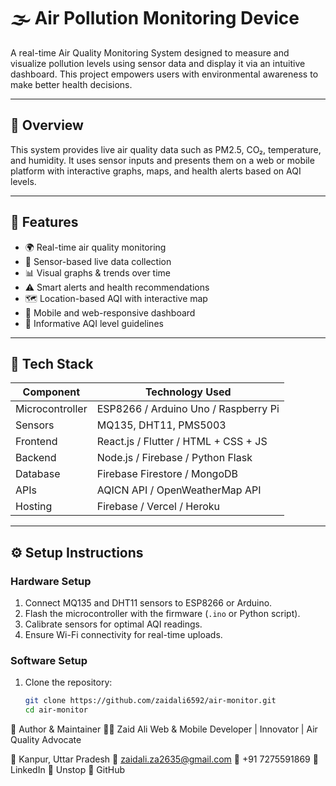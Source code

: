 # 🌫️ Air Pollution Monitoring Device

A real-time Air Quality Monitoring System designed to measure and visualize pollution levels using sensor data and display it via an intuitive dashboard. This project empowers users with environmental awareness to make better health decisions.

---

## 📌 Overview

This system provides live air quality data such as PM2.5, CO₂, temperature, and humidity. It uses sensor inputs and presents them on a web or mobile platform with interactive graphs, maps, and health alerts based on AQI levels.

---

## 🚀 Features

- 🌍 Real-time air quality monitoring
- 📡 Sensor-based live data collection
- 📊 Visual graphs & trends over time
- ⚠️ Smart alerts and health recommendations
- 🗺️ Location-based AQI with interactive map
- 📱 Mobile and web-responsive dashboard
- 📘 Informative AQI level guidelines

---

## 🔧 Tech Stack

| Component      | Technology Used                          |
|----------------|-------------------------------------------|
| Microcontroller| ESP8266 / Arduino Uno / Raspberry Pi      |
| Sensors        | MQ135, DHT11, PMS5003                     |
| Frontend       | React.js / Flutter / HTML + CSS + JS      |
| Backend        | Node.js / Firebase / Python Flask         |
| Database       | Firebase Firestore / MongoDB              |
| APIs           | AQICN API / OpenWeatherMap API            |
| Hosting        | Firebase / Vercel / Heroku                |


---

## ⚙️ Setup Instructions

### Hardware Setup

1. Connect MQ135 and DHT11 sensors to ESP8266 or Arduino.
2. Flash the microcontroller with the firmware (`.ino` or Python script).
3. Calibrate sensors for optimal AQI readings.
4. Ensure Wi-Fi connectivity for real-time uploads.

### Software Setup

1. Clone the repository:
   ```bash
   git clone https://github.com/zaidali6592/air-monitor.git
   cd air-monitor
🤝 Author & Maintainer
👨‍💻 Zaid Ali
Web & Mobile Developer | Innovator | Air Quality Advocate

📍 Kanpur, Uttar Pradesh
📧 zaidali.za2635@gmail.com
📱 +91 7275591869
🔗 LinkedIn
🔗 Unstop
🔗 GitHub